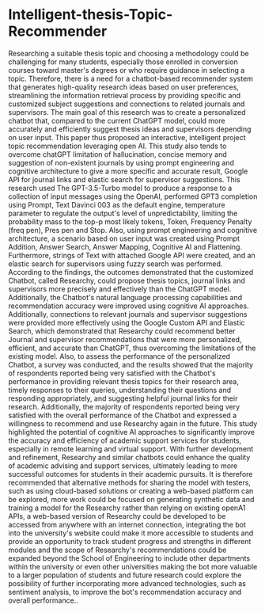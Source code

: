 # Intelligent-thesis-Topic-Recommender
Researching a suitable thesis topic and choosing a methodology could be challenging for many students, especially those enrolled in conversion courses toward master's degrees or who require guidance in selecting a topic. Therefore, there is a need for a chatbot-based recommender system that generates high-quality research ideas based on user preferences, streamlining the information retrieval process by providing specific and customized subject suggestions and connections to related journals and supervisors. The main goal of this research was to create a personalized chatbot that, compared to the current ChatGPT model, could more accurately and efficiently suggest thesis ideas and supervisors depending on user input. This paper thus proposed an interactive, intelligent project topic recommendation leveraging open AI. This study also tends to overcome chatGPT limitation of hallucination, concise memory and suggestion of non-existent journals by using prompt engineering and cognitive architecture to give a more specific and accurate result, Google API for journal links and elastic search for supervisor suggestions. This research used The GPT-3.5-Turbo model to produce a response to a collection of input messages using the OpenAI, performed GPT3 completion using Prompt, Text Davinci 003 as the default engine, temperature parameter to regulate the output's level of unpredictability, limiting the probability mass to the top-p most likely tokens, Token, Frequency Penalty (freq pen), Pres pen and Stop. Also, using prompt engineering and cognitive architecture, a scenario based on user input was created using Prompt Addition, Answer Search, Answer Mapping, Cognitive AI and Flattening. Furthermore, strings of Text with attached Google API were created, and an elastic search for supervisors using fuzzy search was performed.
According to the findings, the outcomes demonstrated that the customized Chatbot, called Researchy, could propose thesis topics, journal links and supervisors more precisely and effectively than the ChatGPT model. Additionally, the Chatbot's natural language processing capabilities and recommendation accuracy were improved using cognitive AI approaches. Additionally, connections to relevant journals and supervisor suggestions were provided more effectively using the Google Custom API and Elastic Search, which demonstrated that Researchy could recommend better Journal and supervisor recommendations that were more personalized, efficient, and accurate than ChatGPT, thus overcoming the limitations of the existing model. Also, to assess the performance of the personalized Chatbot, a survey was conducted, and the results showed that the majority of respondents reported being very satisfied with the Chatbot's performance in providing relevant thesis topics for their research area, timely responses to their queries, understanding their questions and responding appropriately, and suggesting helpful journal links for their research. Additionally, the majority of respondents reported being very satisfied with the overall performance of the Chatbot and expressed a willingness to recommend and use Researchy again in the future.
This study highlighted the potential of cognitive AI approaches to significantly improve the accuracy and efficiency of academic support services for students, especially in remote learning and virtual support. With further development and refinement, Researchy and similar chatbots could enhance the quality of academic advising and support services, ultimately leading to more successful outcomes for students in their academic pursuits. It is therefore recommended that alternative methods for sharing the model with testers, such as using cloud-based solutions or creating a web-based platform can be explored, more work could be focused on generating synthetic data and training a model for the Researchy rather than relying on existing openA1 APIs, a web-based version of Researchy could be developed to be accessed from anywhere with an internet connection, integrating the bot into the university's website could make it more accessible to students and provide an opportunity to track student progress and strengths in different modules and the scope of Researchy's recommendations could be expanded beyond the School of Engineering to include other departments within the university or even other universities making the bot more valuable to a larger population of students and future research could explore the possibility of further incorporating more advanced technologies, such as sentiment analysis, to improve the bot's recommendation accuracy and overall performance..
